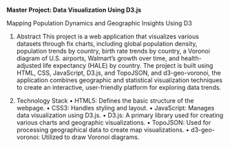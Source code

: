 **Master Project: Data Visualization Using D3.js**

Mapping Population Dynamics and Geographic Insights Using D3

1. Abstract
  This project is a web application that visualizes various datasets through fix charts, including global population density, population trends by country, birth rate trends by country, a Voronoi diagram of U.S. airports, Walmart’s growth over time, and health-adjusted life expectancy (HALE) by country. The project is built using HTML, CSS, JavaScript, D3.js, and TopoJSON, and d3-geo-voronoi, the application combines geographic and statistical visualization techniques to create an interactive, user-friendly platform for exploring data trends.


2. Technology Stack
•	HTML5: Defines the basic structure of the webpage.
•	CSS3: Handles styling and layout.
•	JavaScript: Manages data visualization using D3.js.
•	D3.js: A primary library used for creating various charts and geographic visualizations.
•	TopoJSON: Used for processing geographical data to create map visualizations.
•	d3-geo-voronoi: Utilized to draw Voronoi diagrams.


